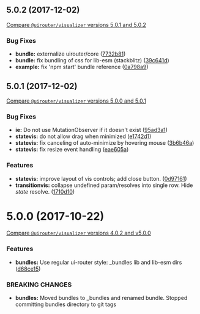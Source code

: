 ## 5.0.2 (2017-12-02)
[Compare `@uirouter/visualizer` versions 5.0.1 and 5.0.2](https://github.com/ui-router/visualizer/compare/5.0.1...5.0.2)

### Bug Fixes

* **bundle:** externalize uirouter/core ([7732b81](https://github.com/ui-router/visualizer/commit/7732b81))
* **bundle:** fix bundling of css for lib-esm (stackblitz) ([39c641d](https://github.com/ui-router/visualizer/commit/39c641d))
* **example:** fix 'npm start' bundle reference ([0a798a9](https://github.com/ui-router/visualizer/commit/0a798a9))




## 5.0.1 (2017-12-02)
[Compare `@uirouter/visualizer` versions 5.0.0 and 5.0.1](https://github.com/ui-router/visualizer/compare/5.0.0...5.0.1)

### Bug Fixes

* **ie:** Do not use MutationObserver if it doesn't exist ([95ad3a1](https://github.com/ui-router/visualizer/commit/95ad3a1))
* **statevis:** do not allow drag when minimized ([e1742d1](https://github.com/ui-router/visualizer/commit/e1742d1))
* **statevis:** fix canceling of auto-minimize by hovering mouse ([3b6b46a](https://github.com/ui-router/visualizer/commit/3b6b46a))
* **statevis:** fix resize event handling ([eae605a](https://github.com/ui-router/visualizer/commit/eae605a))


### Features

* **statevis:** improve layout of vis controls; add close button. ([0d97161](https://github.com/ui-router/visualizer/commit/0d97161))
* **transitionvis:** collapse undefined param/resolves into single row.  Hide $state$ resolve. ([1710d10](https://github.com/ui-router/visualizer/commit/1710d10))




# 5.0.0 (2017-10-22)
[Compare `@uirouter/visualizer` versions 4.0.2 and v5.0.0](https://github.com/ui-router/visualizer/compare/4.0.2...v5.0.0)

### Features

* **bundles:** Use regular ui-router style: _bundles lib and lib-esm dirs ([d68ce15](https://github.com/ui-router/visualizer/commit/d68ce15))


### BREAKING CHANGES

* **bundles:** Moved bundles to _bundles and renamed bundle.  Stopped committing bundles directory to git tags



